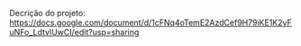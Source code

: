 Decrição do projeto:
https://docs.google.com/document/d/1cFNq4oTemE2AzdCef9H79iKE1K2yFuNFo_LdtvlUwCI/edit?usp=sharing
